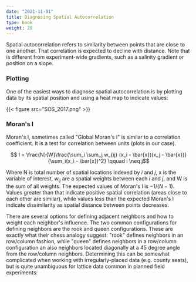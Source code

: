 ```yaml
---
date: "2021-11-01"
title: Diagnosing Spatial Autocorrelation
type: book
weight: 20
---
```


Spatial autocorrelation refers to similarity between points that are close to one another.  That correlation is expected to decline with distance. Note that is different from experiment-wide gradients, such as a salinity gradient or position on a slope. 

### Plotting

One of the easiest ways to diagnose spatial autocorrelation is by plotting data by its spatial position and using a heat map to indicate values:

{{< figure src="SOS_2017.png" >}}

### Moran's I

Moran's I, sometimes called "Global Moran's I" is similar to a correlation coefficient. It is a test for correlation between units (plots in our case). 

$$ I = \frac{N}{W}\frac{\sum_i \sum_j w_{ij} (x_i - \bar{x})(x_j - \bar{x})}{\sum_i(x_i - \bar{x})^2} 
\qquad i \neq j$$

Where N is total number of spatial locations indexed by $i$ and $j$, x is the variable of interest, $w_{ij}$ are a spatial weights between each $i$ and $j$, and W is the sum of all weights. The expected values of Moran's I is $-1/(N-1)$. Values greater than that indicate positive spatial correlation (areas close to each other are similar), while values less than the expected Moran's I indicate dissimilarity as spatial distance between points decreases. 

There are several options for defining adjacent neighbors and how to weight each neighbor's influence. The two common configurations for defining neighbors are the rook and queen configurations. These are exactly what their chess analogy suggest: "rook" defines neighbors in an row/column fashion, while "queen" defines neighbors in a row/column configuration an also neighbors located diagonally at a 45 degree angle from the row/column neighbors. Determining this can be somewhat complicated when working with irregularly-placed data (e.g. county seats), but is quite unambiguous for lattice data common in planned field experiments:






